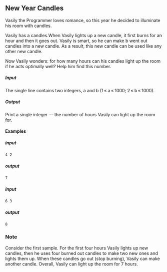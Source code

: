 ## New Year Candles

Vasily the Programmer loves romance, so this year he decided to illuminate his room with candles.

Vasily has a candles.When Vasily lights up a new candle, it first burns for an hour and then it goes out. Vasily is smart, so he can make b went out candles into a new candle. As a result, this new candle can be used like any other new candle.

Now Vasily wonders: for how many hours can his candles light up the room if he acts optimally well? Help him find this number.

##### Input

The single line contains two integers, a and b (1 ≤ a ≤ 1000; 2 ≤ b ≤ 1000).

##### Output

Print a single integer — the number of hours Vasily can light up the room for.

#### Examples
##### input
```
4 2
```
##### output
```
7
```
##### input
```
6 3
```
##### output
```
8
```

### Note
Consider the first sample. For the first four hours Vasily lights up new candles, then he uses four burned out candles to make two new ones and lights them up. When these candles go out (stop burning), Vasily can make another candle. Overall, Vasily can light up the room for 7 hours.